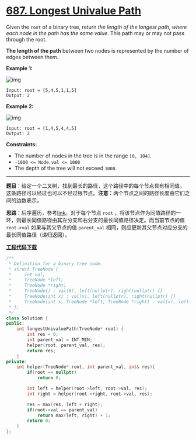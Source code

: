 # [687. Longest Univalue Path](https://leetcode.com/problems/longest-univalue-path/)

Given the `root` of a binary tree, return *the length of the longest path, where each node in the path has the same value*. This path may or may not pass through the root.

**The length of the path** between two nodes is represented by the number of edges between them.

**Example 1:**

![img](https://assets.leetcode.com/uploads/2020/10/13/ex1.jpg)

```
Input: root = [5,4,5,1,1,5]
Output: 2
```

**Example 2:**

![img](https://assets.leetcode.com/uploads/2020/10/13/ex2.jpg)

```
Input: root = [1,4,5,4,4,5]
Output: 2
```

**Constraints:**

* The number of nodes in the tree is in the range `[0, 104]`.
* `-1000 <= Node.val <= 1000`
* The depth of the tree will not exceed `1000`.

-----

**题目**：给定一个二叉树，找到最长的路径，这个路径中的每个节点具有相同值。 这条路径可以经过也可以不经过根节点。**注意**：两个节点之间的路径长度由它们之间的边数表示。

**思路**：后序遍历，参考[link](https://leetcode.com/problems/longest-univalue-path/discuss/108175/java-solution-with-global-variable)。对于每个节点 `root` ，将该节点作为同值路径的一环，则最长同值路径由其左分支和右分支的最长同值路径决定。而当前节点的值 `root->val` 如果与其父节点的值 `parent_val` 相同，则应更新其父节点对应分支的最长同值路径（递归返回）。

[**工程代码下载**](https://github.com/shenkh/leetcode)

``` cpp
/**
 * Definition for a binary tree node.
 * struct TreeNode {
 *     int val;
 *     TreeNode *left;
 *     TreeNode *right;
 *     TreeNode() : val(0), left(nullptr), right(nullptr) {}
 *     TreeNode(int x) : val(x), left(nullptr), right(nullptr) {}
 *     TreeNode(int x, TreeNode *left, TreeNode *right) : val(x), left(left), right(right) {}
 * };
 */
class Solution {
public:
    int longestUnivaluePath(TreeNode* root) {
        int res = 0;
        int parent_val = INT_MIN;
        helper(root, parent_val, res);
        return res;
    }
private:
    int helper(TreeNode* root, int parent_val, int& res){
        if(root == nullptr)
            return 0;

        int left = helper(root->left, root->val, res);
        int right = helper(root->right, root->val, res);

        res = max(res, left + right);
        if(root->val == parent_val)
            return max(left, right) + 1;
        return 0;
    }
};
```
